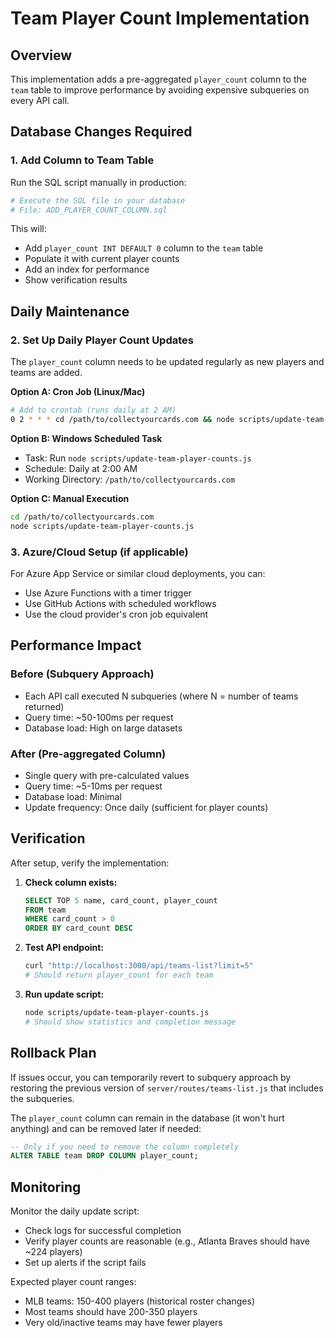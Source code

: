 # Team Player Count Implementation

## Overview
This implementation adds a pre-aggregated `player_count` column to the `team` table to improve performance by avoiding expensive subqueries on every API call.

## Database Changes Required

### 1. Add Column to Team Table
Run the SQL script manually in production:

```bash
# Execute the SQL file in your database
# File: ADD_PLAYER_COUNT_COLUMN.sql
```

This will:
- Add `player_count INT DEFAULT 0` column to the `team` table
- Populate it with current player counts
- Add an index for performance
- Show verification results

## Daily Maintenance

### 2. Set Up Daily Player Count Updates
The `player_count` column needs to be updated regularly as new players and teams are added.

**Option A: Cron Job (Linux/Mac)**
```bash
# Add to crontab (runs daily at 2 AM)
0 2 * * * cd /path/to/collectyourcards.com && node scripts/update-team-player-counts.js >> logs/player-count-update.log 2>&1
```

**Option B: Windows Scheduled Task**
- Task: Run `node scripts/update-team-player-counts.js`
- Schedule: Daily at 2:00 AM
- Working Directory: `/path/to/collectyourcards.com`

**Option C: Manual Execution**
```bash
cd /path/to/collectyourcards.com
node scripts/update-team-player-counts.js
```

### 3. Azure/Cloud Setup (if applicable)
For Azure App Service or similar cloud deployments, you can:
- Use Azure Functions with a timer trigger
- Use GitHub Actions with scheduled workflows
- Use the cloud provider's cron job equivalent

## Performance Impact

### Before (Subquery Approach)
- Each API call executed N subqueries (where N = number of teams returned)
- Query time: ~50-100ms per request
- Database load: High on large datasets

### After (Pre-aggregated Column)
- Single query with pre-calculated values
- Query time: ~5-10ms per request  
- Database load: Minimal
- Update frequency: Once daily (sufficient for player counts)

## Verification

After setup, verify the implementation:

1. **Check column exists:**
   ```sql
   SELECT TOP 5 name, card_count, player_count 
   FROM team 
   WHERE card_count > 0 
   ORDER BY card_count DESC
   ```

2. **Test API endpoint:**
   ```bash
   curl "http://localhost:3000/api/teams-list?limit=5"
   # Should return player_count for each team
   ```

3. **Run update script:**
   ```bash
   node scripts/update-team-player-counts.js
   # Should show statistics and completion message
   ```

## Rollback Plan

If issues occur, you can temporarily revert to subquery approach by restoring the previous version of `server/routes/teams-list.js` that includes the subqueries.

The `player_count` column can remain in the database (it won't hurt anything) and can be removed later if needed:

```sql
-- Only if you need to remove the column completely
ALTER TABLE team DROP COLUMN player_count;
```

## Monitoring

Monitor the daily update script:
- Check logs for successful completion
- Verify player counts are reasonable (e.g., Atlanta Braves should have ~224 players)
- Set up alerts if the script fails

Expected player count ranges:
- MLB teams: 150-400 players (historical roster changes)
- Most teams should have 200-350 players
- Very old/inactive teams may have fewer players